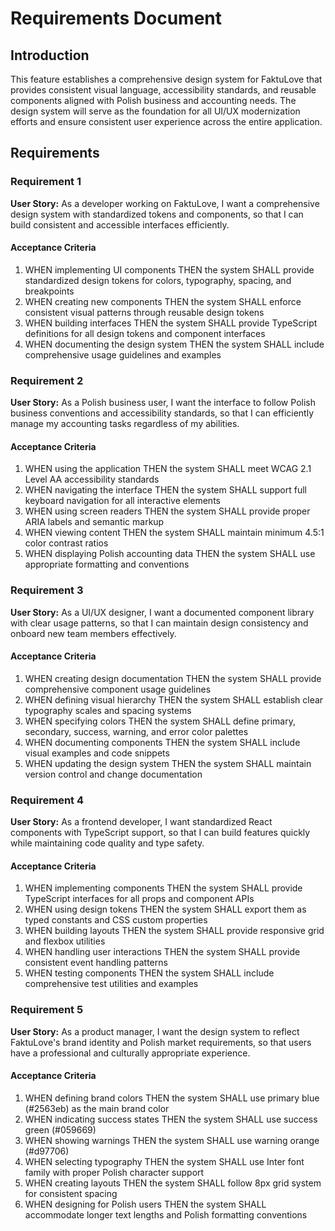 # Requirements Document

## Introduction

This feature establishes a comprehensive design system for FaktuLove that provides consistent visual language, accessibility standards, and reusable components aligned with Polish business and accounting needs. The design system will serve as the foundation for all UI/UX modernization efforts and ensure consistent user experience across the entire application.

## Requirements

### Requirement 1

**User Story:** As a developer working on FaktuLove, I want a comprehensive design system with standardized tokens and components, so that I can build consistent and accessible interfaces efficiently.

#### Acceptance Criteria

1. WHEN implementing UI components THEN the system SHALL provide standardized design tokens for colors, typography, spacing, and breakpoints
2. WHEN creating new components THEN the system SHALL enforce consistent visual patterns through reusable design tokens
3. WHEN building interfaces THEN the system SHALL provide TypeScript definitions for all design tokens and component interfaces
4. WHEN documenting the design system THEN the system SHALL include comprehensive usage guidelines and examples

### Requirement 2

**User Story:** As a Polish business user, I want the interface to follow Polish business conventions and accessibility standards, so that I can efficiently manage my accounting tasks regardless of my abilities.

#### Acceptance Criteria

1. WHEN using the application THEN the system SHALL meet WCAG 2.1 Level AA accessibility standards
2. WHEN navigating the interface THEN the system SHALL support full keyboard navigation for all interactive elements
3. WHEN using screen readers THEN the system SHALL provide proper ARIA labels and semantic markup
4. WHEN viewing content THEN the system SHALL maintain minimum 4.5:1 color contrast ratios
5. WHEN displaying Polish accounting data THEN the system SHALL use appropriate formatting and conventions

### Requirement 3

**User Story:** As a UI/UX designer, I want a documented component library with clear usage patterns, so that I can maintain design consistency and onboard new team members effectively.

#### Acceptance Criteria

1. WHEN creating design documentation THEN the system SHALL provide comprehensive component usage guidelines
2. WHEN defining visual hierarchy THEN the system SHALL establish clear typography scales and spacing systems
3. WHEN specifying colors THEN the system SHALL define primary, secondary, success, warning, and error color palettes
4. WHEN documenting components THEN the system SHALL include visual examples and code snippets
5. WHEN updating the design system THEN the system SHALL maintain version control and change documentation

### Requirement 4

**User Story:** As a frontend developer, I want standardized React components with TypeScript support, so that I can build features quickly while maintaining code quality and type safety.

#### Acceptance Criteria

1. WHEN implementing components THEN the system SHALL provide TypeScript interfaces for all props and component APIs
2. WHEN using design tokens THEN the system SHALL export them as typed constants and CSS custom properties
3. WHEN building layouts THEN the system SHALL provide responsive grid and flexbox utilities
4. WHEN handling user interactions THEN the system SHALL provide consistent event handling patterns
5. WHEN testing components THEN the system SHALL include comprehensive test utilities and examples

### Requirement 5

**User Story:** As a product manager, I want the design system to reflect FaktuLove's brand identity and Polish market requirements, so that users have a professional and culturally appropriate experience.

#### Acceptance Criteria

1. WHEN defining brand colors THEN the system SHALL use primary blue (#2563eb) as the main brand color
2. WHEN indicating success states THEN the system SHALL use success green (#059669)
3. WHEN showing warnings THEN the system SHALL use warning orange (#d97706)
4. WHEN selecting typography THEN the system SHALL use Inter font family with proper Polish character support
5. WHEN creating layouts THEN the system SHALL follow 8px grid system for consistent spacing
6. WHEN designing for Polish users THEN the system SHALL accommodate longer text lengths and Polish formatting conventions